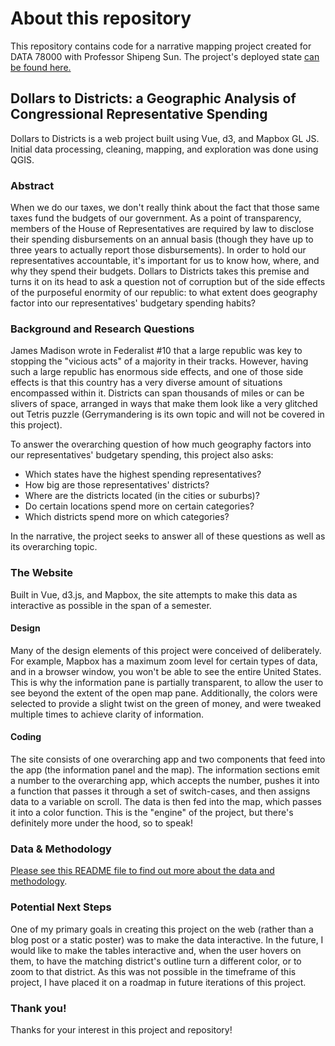 # About this repository

This repository contains code for a narrative mapping project created for DATA 78000 with Professor Shipeng Sun. The project's deployed state [can be found here.](https://jramadani.github.io/geo-repspending)

## Dollars to Districts: a Geographic Analysis of Congressional Representative Spending

Dollars to Districts is a web project built using Vue, d3, and Mapbox GL JS. Initial data processing, cleaning, mapping, and exploration was done using QGIS.

### Abstract

When we do our taxes, we don't really think about the fact that those same taxes fund the budgets of our government. As a point of transparency, members of the House of Representatives are required by law to disclose their spending disbursements on an annual basis (though they have up to three years to actually report those disbursements). In order to hold our representatives accountable, it's important for us to know how, where, and why they spend their budgets. Dollars to Districts takes this premise and turns it on its head to ask a question not of corruption but of the side effects of the purposeful enormity of our republic: to what extent does geography factor into our representatives' budgetary spending habits?

### Background and Research Questions

James Madison wrote in Federalist #10 that a large republic was key to stopping the "vicious acts" of a majority in their tracks. However, having such a large republic has enormous side effects, and one of those side effects is that this country has a very diverse amount of situations encompassed within it. Districts can span thousands of miles or can be slivers of space, arranged in ways that make them look like a very glitched out Tetris puzzle (Gerrymandering is its own topic and will not be covered in this project).

To answer the overarching question of how much geography factors into our representatives' budgetary spending, this project also asks:

- Which states have the highest spending representatives?
- How big are those representatives' districts?
- Where are the districts located (in the cities or suburbs)?
- Do certain locations spend more on certain categories?
- Which districts spend more on which categories?

In the narrative, the project seeks to answer all of these questions as well as its overarching topic.

### The Website

Built in Vue, d3.js, and Mapbox, the site attempts to make this data as interactive as possible in the span of a semester.

#### Design

Many of the design elements of this project were conceived of deliberately. For example, Mapbox has a maximum zoom level for certain types of data, and in a browser window, you won't be able to see the entire United States. This is why the information pane is partially transparent, to allow the user to see beyond the extent of the open map pane. Additionally, the colors were selected to provide a slight twist on the green of money, and were tweaked multiple times to achieve clarity of information.

#### Coding

The site consists of one overarching app and two components that feed into the app (the information panel and the map). The information sections emit a number to the overarching app, which accepts the number, pushes it into a function that passes it through a set of switch-cases, and then assigns data to a variable on scroll. The data is then fed into the map, which passes it into a color function. This is the "engine" of the project, but there's definitely more under the hood, so to speak!

### Data & Methodology

[Please see this README file to find out more about the data and methodology](https://github.com/jramadani/geo-repspending/tree/master/public).

### Potential Next Steps

One of my primary goals in creating this project on the web (rather than a blog post or a static poster) was to make the data interactive. In the future, I would like to make the tables interactive and, when the user hovers on them, to have the matching district's outline turn a different color, or to zoom to that district. As this was not possible in the timeframe of this project, I have placed it on a roadmap in future iterations of this project.

### Thank you!

Thanks for your interest in this project and repository!
